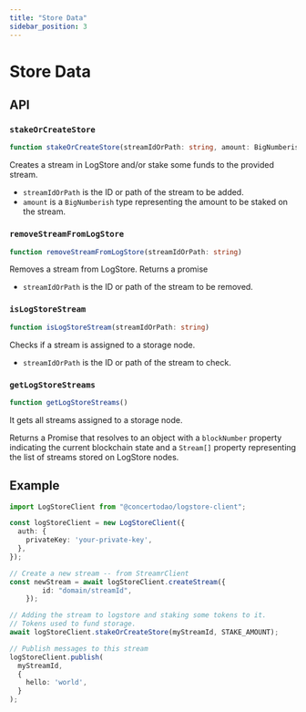 ```yaml
---
title: "Store Data"
sidebar_position: 3
---
```


# Store Data

## API

### `stakeOrCreateStore`
```ts
function stakeOrCreateStore(streamIdOrPath: string, amount: BigNumberish)
```

Creates a stream in LogStore and/or stake some funds to the provided stream.

- `streamIdOrPath` is the ID or path of the stream to be added.
- `amount` is a `BigNumberish` type representing the amount to be staked on the stream.

### `removeStreamFromLogStore`
```ts
function removeStreamFromLogStore(streamIdOrPath: string)
```

Removes a stream from LogStore. Returns a promise

- `streamIdOrPath` is the ID or path of the stream to be removed.

### `isLogStoreStream`
```ts
function isLogStoreStream(streamIdOrPath: string)
```

Checks if a stream is assigned to a storage node.

- `streamIdOrPath` is the ID or path of the stream to check.

### `getLogStoreStreams`

```ts
function getLogStoreStreams()
```

It gets all streams assigned to a storage node.

Returns a Promise that resolves to an object with a `blockNumber` property indicating the current blockchain state and a `Stream[]` property representing the list of streams stored on LogStore nodes.

## Example

```ts
import LogStoreClient from "@concertodao/logstore-client";

const logStoreClient = new LogStoreClient({
  auth: {
    privateKey: 'your-private-key',
  },
});

// Create a new stream -- from StreamrClient
const newStream = await logStoreClient.createStream({
		id: "domain/streamId",
	});

// Adding the stream to logstore and staking some tokens to it.
// Tokens used to fund storage.
await logStoreClient.stakeOrCreateStore(myStreamId, STAKE_AMOUNT);

// Publish messages to this stream
logStoreClient.publish(
  myStreamId,
  {
    hello: 'world',
  }
);
```